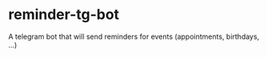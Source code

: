 # reminder-tg-bot
A telegram bot that will send reminders for events (appointments, birthdays, ...)
